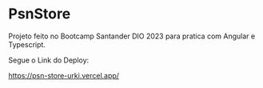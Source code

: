# PsnStore

Projeto feito no Bootcamp Santander DIO 2023 para pratica com Angular e Typescript. 


Segue o Link do Deploy:

https://psn-store-urki.vercel.app/
